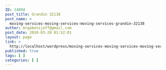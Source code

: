 ```yaml
---
ID: 14094
post_title: Grandin 32138
post_name: >
  moving-services-moving-services-moving-services-grandin-32138
author: mrgabonijeff@gmail.com
post_date: 2018-03-28 01:52:01
layout: page
link: >
  http://localhost/wordpress/moving-services-moving-services-moving-services-grandin-32138/
published: true
tags: [ ]
categories: [ ]
---
```

